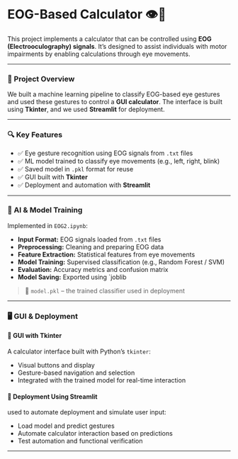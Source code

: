 # EOG-Based Calculator 👁️🧮

This project implements a calculator that can be controlled using **EOG (Electrooculography) signals**. It’s designed to assist individuals with motor impairments by enabling calculations through eye movements.

---

### 🧠 Project Overview

We built a machine learning pipeline to classify EOG-based eye gestures and used these gestures to control a **GUI calculator**. The interface is built using **Tkinter**, and we used **Streamlit** for deployment.

---

### 🔍 Key Features

- ✅ Eye gesture recognition using EOG signals from `.txt` files
- ✅ ML model trained to classify eye movements (e.g., left, right, blink)
- ✅ Saved model in `.pkl` format for reuse
- ✅ GUI built with **Tkinter**
- ✅ Deployment and automation with **Streamlit**

---

### 🧪 AI & Model Training

Implemented in `EOG2.ipynb`:

- **Input Format:** EOG signals loaded from `.txt` files
- **Preprocessing:** Cleaning and preparing EOG data
- **Feature Extraction:** Statistical features from eye movements
- **Model Training:** Supervised classification (e.g., Random Forest / SVM)
- **Evaluation:** Accuracy metrics and confusion matrix
- **Model Saving:** Exported using `joblib

> 📁 `model.pkl` – the trained classifier used in deployment

---

### 🖥️ GUI & Deployment

#### 🎨 GUI with Tkinter

A calculator interface built with Python’s `tkinter`:

- Visual buttons and display
- Gesture-based navigation and selection
- Integrated with the trained model for real-time interaction

#### 🚀 Deployment Using Streamlit

used to automate deployment and simulate user input:

- Load model and predict gestures
- Automate calculator interaction based on predictions
- Test automation and functional verification

---
